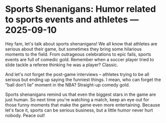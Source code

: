 # Sports Shenanigans: Humor related to sports events and athletes — 2025-09-10

Hey fam, let's talk about sports shenanigans! We all know that athletes are serious about their game, but sometimes they bring some hilarious moments to the field. From outrageous celebrations to epic fails, sports events are full of comedic gold. Remember when a soccer player tried to slide tackle a referee thinking he was a player? Classic.

And let's not forget the post-game interviews – athletes trying to be all serious but ending up saying the funniest things. I mean, who can forget the “ball don’t lie” moment in the NBA? Straight-up comedy gold.

Sports shenanigans remind us that even the biggest stars in the game are just human. So next time you're watching a match, keep an eye out for those funny moments that make the game even more entertaining. Because let's face it, sports can be serious business, but a little humor never hurt nobody. Peace out!